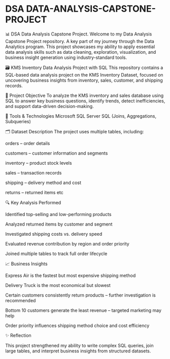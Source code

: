 # DSA DATA-ANALYSIS-CAPSTONE-PROJECT
📊 DSA Data Analysis Capstone Project.
Welcome to my Data Analysis Capstone Project repository.
A key part of my journey through the Data Analytics program.
This project showcases my ability to apply essential data analysis skills such as data cleaning, exploration, visualization, and business insight generation using industry-standard tools.

🗃 KMS Inventory Data Analysis Project with SQL
This repository contains a SQL-based data analysis project on the KMS Inventory Dataset, focused on uncovering business insights from inventory, sales, customer, and shipping records.

📌 Project Objective
To analyze the KMS inventory and sales database using SQL to answer key business questions, identify trends, detect inefficiencies, and support data-driven decision-making.

 🧰 Tools & Technologies
Microsoft SQL Server 
 SQL (Joins,  Aggregations, Subqueries)

🗂 Dataset Description
The project uses multiple tables, including:

orders – order details

customers – customer information and segments

inventory – product stock levels 

sales – transaction records

shipping – delivery method and cost

returns – returned items etc

🔍 Key Analysis Performed

Identified top-selling and low-performing products

Analyzed returned items by customer and segment

Investigated shipping costs vs. delivery speed

Evaluated revenue contribution by region and order priority

Joined multiple tables to track full order lifecycle


📈 Business Insights

Express Air is the fastest but most expensive shipping method

Delivery Truck is the most economical but slowest

Certain customers consistently return products – further investigation is recommended

Bottom 10 customers generate the least revenue – targeted marketing may help

Order priority influences shipping method choice and cost efficiency


✨ Reflection

This project strengthened my ability to write complex SQL queries, join large tables, and interpret business insights from structured datasets.
